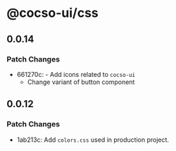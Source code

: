 # @cocso-ui/css

## 0.0.14

### Patch Changes

- 661270c: - Add icons related to `cocso-ui`
  - Change variant of button component

## 0.0.12

### Patch Changes

- 1ab213c: Add `colors.css` used in production project.
